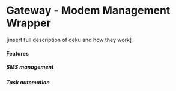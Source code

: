 # Gateway - Modem Management Wrapper 

[insert full description of deku and how they work]

#### Features
##### SMS management
##### Task automation
